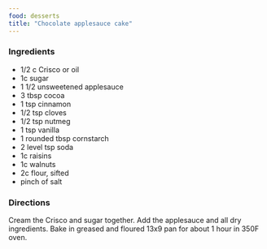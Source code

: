 ```yaml
---
food: desserts
title: "Chocolate applesauce cake"
---
```


### Ingredients

- 1/2 c Crisco or oil
- 1c sugar
- 1 1/2 unsweetened applesauce
- 3 tbsp cocoa
- 1 tsp cinnamon
- 1/2 tsp cloves
- 1/2 tsp nutmeg
- 1 tsp vanilla
- 1 rounded tbsp cornstarch
- 2 level tsp soda
- 1c raisins
- 1c walnuts
- 2c flour, sifted
- pinch of salt

### Directions

Cream the Crisco and sugar together. Add the applesauce and all dry ingredients. Bake in greased and floured 13x9 pan for about 1 hour in 350F oven.
